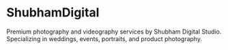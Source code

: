 # ShubhamDigital
Premium photography and videography services by Shubham Digital Studio. Specializing in weddings, events, portraits, and product photography.
